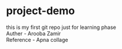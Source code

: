 # project-demo
this is my first git repo just for learning phase
<br>
Auther - Arooba Zamir
<br>
Reference - Apna collage
